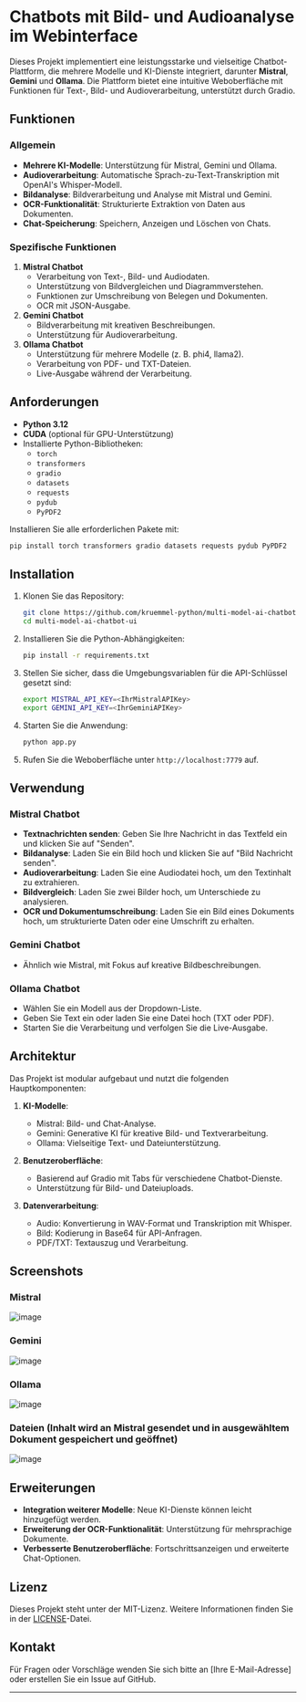 # Chatbots mit Bild- und Audioanalyse im Webinterface

Dieses Projekt implementiert eine leistungsstarke und vielseitige Chatbot-Plattform, die mehrere Modelle und KI-Dienste integriert, darunter **Mistral**, **Gemini** und **Ollama**. Die Plattform bietet eine intuitive Weboberfläche mit Funktionen für Text-, Bild- und Audioverarbeitung, unterstützt durch Gradio.

## Funktionen

### Allgemein
- **Mehrere KI-Modelle**: Unterstützung für Mistral, Gemini und Ollama.
- **Audioverarbeitung**: Automatische Sprach-zu-Text-Transkription mit OpenAI's Whisper-Modell.
- **Bildanalyse**: Bildverarbeitung und Analyse mit Mistral und Gemini.
- **OCR-Funktionalität**: Strukturierte Extraktion von Daten aus Dokumenten.
- **Chat-Speicherung**: Speichern, Anzeigen und Löschen von Chats.

### Spezifische Funktionen
1. **Mistral Chatbot**
   - Verarbeitung von Text-, Bild- und Audiodaten.
   - Unterstützung von Bildvergleichen und Diagrammverstehen.
   - Funktionen zur Umschreibung von Belegen und Dokumenten.
   - OCR mit JSON-Ausgabe.
2. **Gemini Chatbot**
   - Bildverarbeitung mit kreativen Beschreibungen.
   - Unterstützung für Audioverarbeitung.
3. **Ollama Chatbot**
   - Unterstützung für mehrere Modelle (z. B. phi4, llama2).
   - Verarbeitung von PDF- und TXT-Dateien.
   - Live-Ausgabe während der Verarbeitung.

## Anforderungen

- **Python 3.12**
- **CUDA** (optional für GPU-Unterstützung)
- Installierte Python-Bibliotheken:
  - `torch`
  - `transformers`
  - `gradio`
  - `datasets`
  - `requests`
  - `pydub`
  - `PyPDF2`

Installieren Sie alle erforderlichen Pakete mit:
```bash
pip install torch transformers gradio datasets requests pydub PyPDF2
```

## Installation

1. Klonen Sie das Repository:
   ```bash
   git clone https://github.com/kruemmel-python/multi-model-ai-chatbot-ui.git
   cd multi-model-ai-chatbot-ui
   ```

2. Installieren Sie die Python-Abhängigkeiten:
   ```bash
   pip install -r requirements.txt
   ```

3. Stellen Sie sicher, dass die Umgebungsvariablen für die API-Schlüssel gesetzt sind:
   ```bash
   export MISTRAL_API_KEY=<IhrMistralAPIKey>
   export GEMINI_API_KEY=<IhrGeminiAPIKey>
   ```

4. Starten Sie die Anwendung:
   ```bash
   python app.py
   ```

5. Rufen Sie die Weboberfläche unter `http://localhost:7779` auf.

## Verwendung

### Mistral Chatbot
- **Textnachrichten senden**: Geben Sie Ihre Nachricht in das Textfeld ein und klicken Sie auf "Senden".
- **Bildanalyse**: Laden Sie ein Bild hoch und klicken Sie auf "Bild Nachricht senden".
- **Audioverarbeitung**: Laden Sie eine Audiodatei hoch, um den Textinhalt zu extrahieren.
- **Bildvergleich**: Laden Sie zwei Bilder hoch, um Unterschiede zu analysieren.
- **OCR und Dokumentumschreibung**: Laden Sie ein Bild eines Dokuments hoch, um strukturierte Daten oder eine Umschrift zu erhalten.

### Gemini Chatbot
- Ähnlich wie Mistral, mit Fokus auf kreative Bildbeschreibungen.

### Ollama Chatbot
- Wählen Sie ein Modell aus der Dropdown-Liste.
- Geben Sie Text ein oder laden Sie eine Datei hoch (TXT oder PDF).
- Starten Sie die Verarbeitung und verfolgen Sie die Live-Ausgabe.

## Architektur

Das Projekt ist modular aufgebaut und nutzt die folgenden Hauptkomponenten:

1. **KI-Modelle**: 
   - Mistral: Bild- und Chat-Analyse.
   - Gemini: Generative KI für kreative Bild- und Textverarbeitung.
   - Ollama: Vielseitige Text- und Dateiunterstützung.

2. **Benutzeroberfläche**:
   - Basierend auf Gradio mit Tabs für verschiedene Chatbot-Dienste.
   - Unterstützung für Bild- und Dateiuploads.

3. **Datenverarbeitung**:
   - Audio: Konvertierung in WAV-Format und Transkription mit Whisper.
   - Bild: Kodierung in Base64 für API-Anfragen.
   - PDF/TXT: Textauszug und Verarbeitung.

## Screenshots

### Mistral
![image](https://github.com/user-attachments/assets/2b389454-5310-4cc3-85cf-34dafff1477c)


### Gemini
![image](https://github.com/user-attachments/assets/c6878394-7ce5-467f-adbf-51917b0e10c8)


### Ollama
![image](https://github.com/user-attachments/assets/8a6bb073-f209-4c04-afb7-21730703719b)

### Dateien (Inhalt wird an Mistral gesendet und in ausgewähltem Dokument gespeichert und geöffnet)
![image](https://github.com/user-attachments/assets/1970ed41-6986-49e8-b127-d39384735c16)



## Erweiterungen

- **Integration weiterer Modelle**: Neue KI-Dienste können leicht hinzugefügt werden.
- **Erweiterung der OCR-Funktionalität**: Unterstützung für mehrsprachige Dokumente.
- **Verbesserte Benutzeroberfläche**: Fortschrittsanzeigen und erweiterte Chat-Optionen.

## Lizenz

Dieses Projekt steht unter der MIT-Lizenz. Weitere Informationen finden Sie in der [LICENSE](LICENSE)-Datei.

## Kontakt

Für Fragen oder Vorschläge wenden Sie sich bitte an [Ihre E-Mail-Adresse] oder erstellen Sie ein Issue auf GitHub.

---

